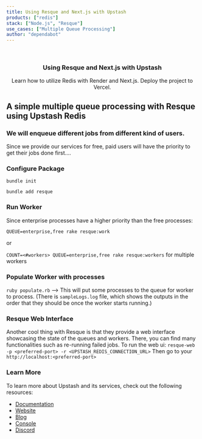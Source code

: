 ```yaml
---
title: Using Resque and Next.js with Upstash
products: ["redis"]
stack: ["Node.js", "Resque"]
use_cases: ["Multiple Queue Processing"]
author: "dependabot"
---
```


<br />
<div align="center">

  <h3 align="center">Using Resque and Next.js with Upstash</h3>

  <p align="center">
    Learn how to utilize Redis with Render and Next.js. Deploy the project to Vercel.
  </p>
</div>

## A simple multiple queue processing with Resque using Upstash Redis

### We will enqueue different jobs from different kind of users.
Since we provide our services for free, paid users will have the priority to get their jobs done first....


### Configure Package
`bundle init`

`bundle add resque`

### Run Worker
Since enterprise processes have a higher priority than the free processes:

`QUEUE=enterprise,free rake resque:work`

or

`COUNT=<#workers> QUEUE=enterprise,free rake resque:workers` for multiple workers


### Populate Worker with processes
`ruby populate.rb` --> This will put some processes to the queue for worker to process.
(There is `sampleLogs.log` file, which shows the outputs in the order that they should be once the worker starts running.)


### Resque Web Interface
Another cool thing with Resque is that they provide a web interface showcasing the state of the queues and workers. There, you can find many functionalities such as re-running failed jobs. To run the web ui:
`resque-web -p <preferred-port> -r <UPSTASH_REDIS_CONNECTION_URL>`
Then go to your `http://localhost:<preferred-port>`


### Learn More

To learn more about Upstash and its services, check out the following resources:

- [Documentation](https://docs.upstash.com)
- [Website](https://upstash.com)
- [Blog](https://upstash.com/blog)
- [Console](https://console.upstash.com)
- [Discord](https://upstash.com/discord)


